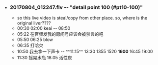 - ### 20170804_012247.flv -- "detail point 100 (#pt10-100)"
    - so this live video is steal/copy from other place. so, where is the original liver????
    - 00:30 02:00 keai -- 08:50
    - 05:22 在官频发我的房间号应该会被禁言的吧
    - 05:50 06:25 blow 
    - 06:35 打哈欠
    - 10:50 我去拿一下声卡 -- ^^11:15^^ 13:30 1355 1520 **1600** 16:45 19:00 
    - 11:30 摇晃水瓶
18:05 活性炭
